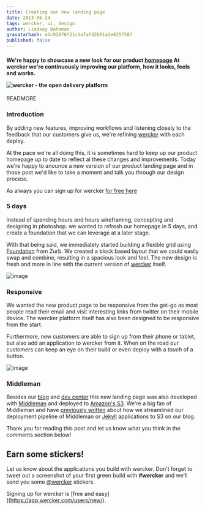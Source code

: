 ```yaml
---
title: Creating our new landing page
date: 2013-06-24
tags: wercker, ui, design
author: Lindsey Bateman
gravatarhash: e1c82876f21cdafafd2b01a1e625f587
published: false
---
```


<h4 class="subheader">

We're happy to showcase a new look for our product <a href="http://wercker.com">homepage</a>
At wercker we're continuously improving our platform, how it looks, feels and works.

<img src="http://f.cl.ly/items/412f0n0f1B0E1Q1m3o0L/wercker_home_screenshot2.jpg" alt="wercker - the open delivery platform">

</h4>

READMORE

### Introduction

By adding new features, improving workflows and listening closely to the feedback that our customers give us, we're refining [wercker](http://wercker.com) with each deploy.

At the pace we're all doing this, it is sometimes hard to keep up our product homepage up to date to reflect al these changes and improvements.
Today we're happy to anounce a new version of our product landing page and in those post we'd like to take a moment and talk you through our design process.

As always you can sign up for wercker <a href="https://app.wercker.com/users/new/">for free here</a>

### 5 days

Instead of spending hours and hours wireframing, concepting and designing in photoshop.
we wanted to refresh our homepage in 5 days, and create a foundation that we can leverage at a later stage.

With that being said, we immediately started building a flexible grid using [Foundation](http://foundation.zurb.com/) from Zurb.
We created a block based layout that we could easily swap and combine, resulting in a spacious look and feel.
The new design is fresh and more in line with the current version of [wercker](http://wercker.com) itself.

![image](http://f.cl.ly/items/2E461J021F2i0m0u142V/wercker_home_screenshot1.jpg)

### Responsive

We wanted the new product page to be responsive from the get-go as most people read their email and visit interesting links from
twitter on their mobile device. The wercker platform itself has also been designed to be responsive from the start.

Furthermore, new customers are able to sign up from their phone or tablet, but also add an application to wercker from it.
When on the road our customers can keep an eye on their build or even deploy with a *touch* of a button.

![image](http://f.cl.ly/items/2E461J021F2i0m0u142V/wercker_home_screenshot1.jpg)

### Middleman

Besides our [blog](http://blog.wercker.com) and [dev center](http://devcenter.wercker.com) this new landing page was also developed with [Middleman](http://middlemanapp.com) and deployed to [Amazon's S3](http://aws.amazon.com/s3/).
We're a big fan of Middleman and have [previously written](http://blog.wercker.com/2013/06/10/Streamlining-Middleman-Deploys-to-s3.html) about how we streamlined our deployment pipeline of Middleman
or [Jekyll](http://blog.wercker.com/2013/05/31/simplify-you-jekyll-publishing-process-with-wercker.html) applications to S3 on our blog.


Thank you for reading this post and let us know what you think in the comments section below!

## Earn some stickers!

Let us know about the applications you build with wercker. Don't forget to tweet out a screenshot of your first green build with **#wercker** and we'll send you some [@wercker](http://twitter.com/wercker) stickers.

Signing up for wercker is [free and
easy]((https://app.wercker.com/users/new/).
